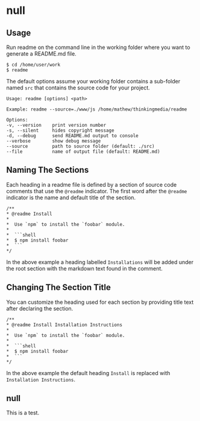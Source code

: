 # null
## Usage

Run readme on the command line in the working folder where you want to generate a README.md file.

```shell
$ cd /home/user/work
$ readme
```

The default options assume your working folder contains a sub-folder named `src` that contains the source code for your project.

```
Usage: readme [options] <path>

Example: readme --source=./www/js /home/mathew/thinkingmedia/readme

Options:
-v, --version    print version number
-s, --silent     hides copyright message
-d, --debug      send README.md output to console
--verbose        show debug message
--source         path to source folder (default: ./src)
--file           name of output file (default: README.md)
```

## Naming The Sections

Each heading in a readme file is defined by a section of source code comments that use the `@readme` indicator. The
first word after the `@readme` indicator is the name and default title of the section.

```
/**
* @readme Install
*
*  Use `npm` to install the `foobar` module.
*
*  ```shell
*  $ npm install foobar
*  ```
*/
```

In the above example a heading labelled `Installations` will be added under the root section with the markdown text
found in the comment.

## Changing The Section Title

You can customize the heading used for each section by providing title text after declaring the section.

```
/**
* @readme Install Installation Instructions
*
*  Use `npm` to install the `foobar` module.
*
*  ```shell
*  $ npm install foobar
*  ```
*/
```
In the above example the default heading `Install` is replaced with `Installation Instructions`.

## null

This is a test.
